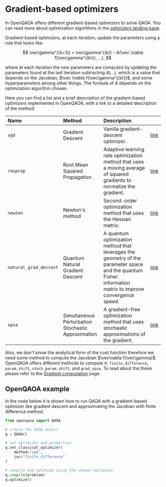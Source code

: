 # Gradient-based optimizers

In OpenQAOA offers different gradient-based optimizers to solve QAOA. You can read more about optimization algorithms in the [optimizers landing page](/optimizers). 

Gradient-based optimizers, at each iteration, update the parameters using a rule that looks like:

$$ \vec\gamma^{(k+1)} = \vec\gamma^{(k)} - A(\vec \nabla f(\vec\gamma^{(k)}), ...), $$

where at each iteration the new parameters are computed by updating the parameters found at the last iteration subtracting $A(...)$, which is a value that depends on the Jacobian, $\vec \nabla f(\vec\gamma^{(k)})$, and some hyperparameters among other things. The formula of $A$ depends on the optimization algorithm chosen.  

Here you can find a list and a brief description of the gradient-based optimizers implemented in OpenQAOA, with a link to a detailed description of the method:

| Name | Method      | Description                 |  |
| :-------------- | :--------- | :---------------- | :------------------ | 
|`vgd`            | Gradient Descent  | Vanilla gradient-descent optimizer. | [link](./vgd-optimizer.md) |
| `rmsprop`        | Root Mean Squared Propagation | Adaptive learning rate optimization method that uses a moving average of squared gradients to normalize the gradient. | [link](./rmsprop-optimizer.md)|
| `newton`         | Newton's method | Second-order optimization method that uses the Hessian matrix. | [link](./newton-optimizer.md)|
| `natural_grad_descent` | Quantum Natural Gradient Descent | A quantum optimization method that leverages the geometry of the parameter space and the quantum Fisher information matrix to improve convergence speed. | [link](./natural-gd-optimizer.md)|
| `spsa`           | Simultaneous Perturbation Stochastic Approximation | A gradient-free optimization method that uses stochastic approximations of the gradient. | [link](./spsa-optimizer.md)|

Also, we don't know the analytical form of the cost function therefore we need some method to compute the Jacobian $\vec\nabla f(\vec\gamma)$. OpenQAOA offers different methods to compute it: `finite_difference`, `param_shift`, `stoch_param_shift`, and `grad_spsa`. To read about the these please refer to the [Gradient computation](./gradient-computation.md) page.

## OpenQAOA example
In the code below it is shown how to run QAOA with a gradient-based optimizer like gradient descent and approximating the Jacobian with finite difference method.

```Python hl_lines="6 7 8 9 10"
from openqaoa import QAOA 

# create the QAOA object
q = QAOA()

# set optimizer and properties
q.set_classical_optimizer(
    method='vgd', 
    jac="finite_difference"
)

# compile and optimize using the chosen optimizer
q.compile(problem)
q.optimize()
```




